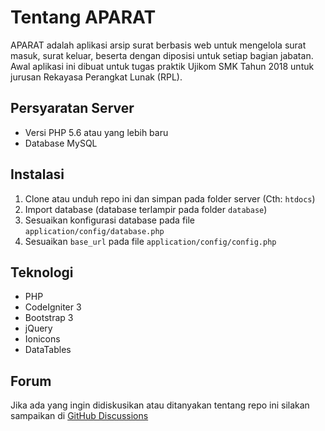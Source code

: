 # Tentang APARAT

APARAT adalah aplikasi arsip surat berbasis web untuk mengelola surat masuk, surat keluar, beserta dengan diposisi untuk setiap bagian jabatan. Awal aplikasi ini dibuat untuk tugas praktik Ujikom SMK Tahun 2018 untuk jurusan Rekayasa Perangkat Lunak (RPL).

## Persyaratan Server

- Versi PHP 5.6 atau yang lebih baru
- Database MySQL

## Instalasi

1. Clone atau unduh repo ini dan simpan pada folder server (Cth: `htdocs`)
2. Import database (database terlampir pada folder `database`)
3. Sesuaikan konfigurasi database pada file `application/config/database.php`
4. Sesuaikan `base_url` pada file `application/config/config.php`

## Teknologi

- PHP
- CodeIgniter 3
- Bootstrap 3
- jQuery
- Ionicons
- DataTables

## Forum
Jika ada yang ingin didiskusikan atau ditanyakan tentang repo ini silakan sampaikan di [GitHub Discussions](https://github.com/fmilansyah/ujikom-2018/discussions)
